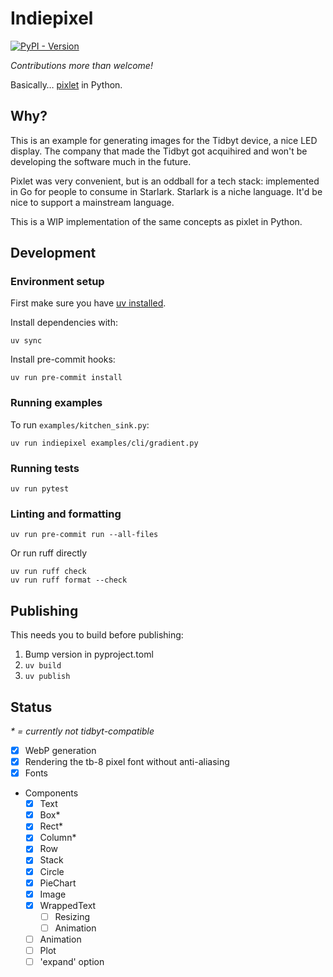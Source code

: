 # Indiepixel

[![PyPI - Version](https://img.shields.io/pypi/v/indiepixel)](https://pypi.org/project/indiepixel/)

_Contributions more than welcome!_

Basically… [pixlet](https://github.com/tidbyt/pixlet) in Python.

## Why?

This is an example for generating images for the Tidbyt
device, a nice LED display. The company that made the Tidbyt
got acquihired and won't be developing the software much
in the future.

Pixlet was very convenient, but is an oddball for a tech
stack: implemented in Go for people to consume in Starlark.
Starlark is a niche language. It'd be nice to support
a mainstream language.

This is a WIP implementation of the same concepts as pixlet
in Python.

## Development

### Environment setup

First make sure you have [uv installed](https://docs.astral.sh/uv/getting-started/installation/).

Install dependencies with:

```
uv sync
```

Install pre-commit hooks:

```
uv run pre-commit install
```

### Running examples

To run `examples/kitchen_sink.py`:

```
uv run indiepixel examples/cli/gradient.py
```

### Running tests

```
uv run pytest
```

### Linting and formatting

```
uv run pre-commit run --all-files
```

Or run ruff directly

```
uv run ruff check
uv run ruff format --check
```

## Publishing

This needs you to build before publishing:

1. Bump version in pyproject.toml
2. `uv build`
2. `uv publish`

## Status

_* = currently not tidbyt-compatible_

- [x] WebP generation
- [x] Rendering the tb-8 pixel font without anti-aliasing
- [x] Fonts
- Components
  - [x] Text
  - [x] Box*
  - [x] Rect*
  - [x] Column*
  - [x] Row
  - [x] Stack
  - [x] Circle
  - [x] PieChart
  - [x] Image
  - [x] WrappedText
    - [ ] Resizing
    - [ ] Animation
  - [ ] Animation
  - [ ] Plot
  - [ ] 'expand' option
